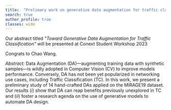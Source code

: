 ```yaml
---
title:  "Prelimary work on generative data augmentation for traffic classification accepted at Conext SW 2023"
search: true
author_profile: true
classes: wide
---
```


Our abstract titled *"Toward Generative Data Augmentation for Traffic Classification"* will be presented at Conext Student Workshop 2023

Congrats to Chao Wang.

*Abstract:* Data Augmentation (DA)—augmenting training data with synthetic samples—is wildly adopted in Computer Vision (CV) to improve models performance. Conversely, DA has not been yet popularized in networking use cases, including Traffic Classification (TC). In this work, we present a preliminary study of 14 hand-crafted DAs applied on the MIRAGE19 dataset. Our results (𝑖) show that DA can reap benefits previously unexplored in TC and (𝑖𝑖) foster a research agenda on the use of generative models to automate DA design.
